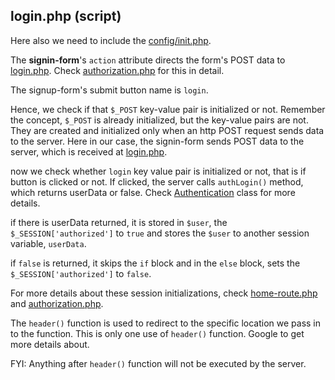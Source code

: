 ## login.php (script)

Here also we need to include the [config/init.php](../../config/init.php). 

The **signin-form**'s `action` attribute directs the form's POST data to [login.php](login.php). Check [authorization.php](../../public/default/authorization.php) for this in detail.

The signup-form's submit button name is `login`. 

Hence, we check if that `$_POST` key-value pair is initialized or not. Remember the concept, `$_POST` is already initialized, but the key-value pairs are not. They are created and initialized only when an http POST request sends data to the server. Here in our case, the signin-form sends POST data to the server, which is received at [login.php](login.php).

now we check whether `login` key value pair is initialized or not, that is if button is clicked or not. If clicked, the server calls `authLogin()` method, which returns userData or false. Check [Authentication](../auth/Authentication.php) class for more details.

if there is userData returned, it is stored in `$user`, the `$_SESSION['authorized']` to `true` and stores the `$user` to another session variable, `userData`.

if `false` is returned, it skips the `if` block and in the `else` block, sets the `$_SESSION['authorized']` to `false`.

For more details about these session initializations, check [home-route.php](../../public/default/home-route.php) and [authorization.php](../../public/default/authorization.php). 

The `header()` function is used to redirect to the specific location we pass in to the function.  This is only one use of `header()` function. Google to get more details about. 

FYI: Anything after `header()` function will not be executed by the server.